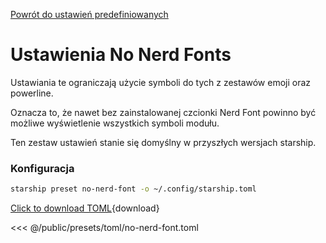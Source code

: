 [Powrót do ustawień predefiniowanych](./#no-nerd-fonts)

# Ustawienia No Nerd Fonts

Ustawiania te ograniczają użycie symboli do tych z zestawów emoji oraz powerline.

Oznacza to, że nawet bez zainstalowanej czcionki Nerd Font powinno być możliwe wyświetlenie wszystkich symboli modułu.

Ten zestaw ustawień stanie się domyślny w przyszłych wersjach starship.

### Konfiguracja

```sh
starship preset no-nerd-font -o ~/.config/starship.toml
```

[Click to download TOML](/presets/toml/no-nerd-font.toml){download}

<<< @/public/presets/toml/no-nerd-font.toml

